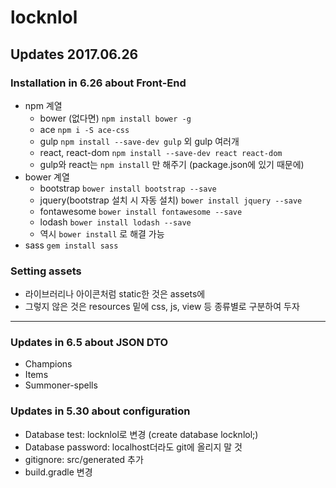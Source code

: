 # locknlol

## Updates 2017.06.26

### Installation in 6.26 about Front-End
* npm 계열
    * bower (없다면) ```npm install bower -g```
    * ace ```npm i -S ace-css```
    * gulp ```npm install --save-dev gulp``` 외 gulp 여러개
    * react, react-dom ```npm install --save-dev react react-dom```
    * gulp와 react는 ```npm install``` 만 해주기 (package.json에 있기 때문에)
* bower 계열
    * bootstrap ```bower install bootstrap --save```
    * jquery(bootstrap 설치 시 자동 설치) ```bower install jquery --save```
    * fontawesome ```bower install fontawesome --save```
    * lodash ```bower install lodash --save```
    * 역시 ```bower install``` 로 해결 가능
* sass ```gem install sass```

### Setting assets
* 라이브러리나 아이콘처럼 static한 것은 assets에
* 그렇지 않은 것은 resources 밑에 css, js, view 등 종류별로 구분하여 두자

---

### Updates in 6.5 about JSON DTO
* Champions
* Items
* Summoner-spells

### Updates in 5.30 about configuration
* Database test: locknlol로 변경 (create database locknlol;)
* Database password: localhost더라도 git에 올리지 말 것
* gitignore: src/generated 추가
* build.gradle 변경